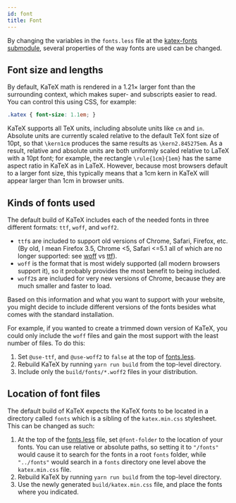 ```yaml
---
id: font
title: Font
---
```

By changing the variables in the `fonts.less` file at the [katex-fonts submodule](https://github.com/KaTeX/katex-fonts/),
several properties of the way fonts are used can be changed.

## Font size and lengths
By default, KaTeX math is rendered in a 1.21× larger font than the surrounding
context, which makes super- and subscripts easier to read. You can control
this using CSS, for example:

```css
.katex { font-size: 1.1em; }
```

KaTeX supports all TeX units, including absolute units like `cm` and `in`.
Absolute units are currently scaled relative to the default TeX font size of
10pt, so that `\kern1cm` produces the same results as `\kern2.845275em`.
As a result, relative and absolute units are both uniformly scaled relative
to LaTeX with a 10pt font; for example, the rectangle `\rule{1cm}{1em}` has
the same aspect ratio in KaTeX as in LaTeX.  However, because most browsers
default to a larger font size, this typically means that a 1cm kern in KaTeX
will appear larger than 1cm in browser units.

## Kinds of fonts used

The default build of KaTeX includes each of the needed fonts in three different formats: `ttf`, `woff`, and `woff2`.

- `ttf`s are included to support old versions of Chrome, Safari, Firefox, etc. (By old, I mean Firefox 3.5, Chrome <5, Safari <=5.1 all of which are no longer supported: see [woff](http://caniuse.com/#search=woff) vs [ttf](http://caniuse.com/#search=ttf)).
- `woff` is the format that is most widely supported (all modern browsers support it), so it probably provides the most benefit to being included.
- `woff2`s are included for very new versions of Chrome, because they are much smaller and faster to load.

Based on this information and what you want to support with your website, you might decide to include different versions of the fonts besides what comes with the standard installation.

For example, if you wanted to create a trimmed down version of KaTeX, you could only include the `woff` files and gain the most support with the least number of files. To do this:

1. Set `@use-ttf`, and `@use-woff2` to `false` at the top of [fonts.less](https://github.com/KaTeX/katex-fonts/blob/master/fonts.less).
2. Rebuild KaTeX by running `yarn run build` from the top-level directory.
3. Include only the `build/fonts/*.woff2` files in your distribution.

## Location of font files

The default build of KaTeX expects the KaTeX fonts to be located in a directory called `fonts` which is a sibling of the `katex.min.css` stylesheet. This can be changed as such:

1. At the top of the [fonts.less](https://github.com/KaTeX/katex-fonts/blob/master/fonts.less) file, set `@font-folder` to the location of your fonts. You can use relative or absolute paths, so setting it to `"/fonts"` would cause it to search for the fonts in a root `fonts` folder, while `"../fonts"` would search in a `fonts` directory one level above the `katex.min.css` file.
2. Rebuild KaTeX by running `yarn run build` from the top-level directory.
3. Use the newly generated `build/katex.min.css` file, and place the fonts where you indicated.
